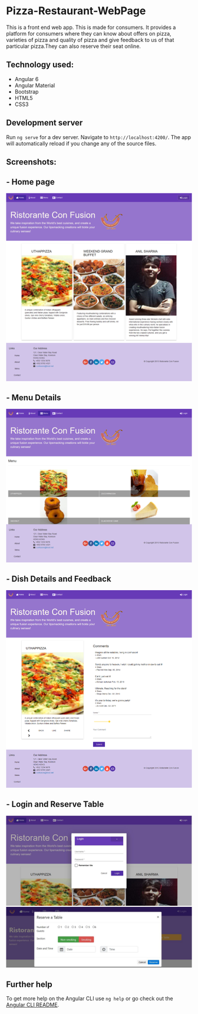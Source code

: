 # Pizza-Restaurant-WebPage

This is a front end web app. This is made for consumers. It provides a platform for consumers where they can know about offers on pizza, varieties of pizza and quality of pizza and give feedback to us of that particular pizza.They can also reserve their seat online.

## Technology used:
- Angular 6
- Angular Material
- Bootstrap
- HTML5
- CSS3

## Development server

Run `ng serve` for a dev server. Navigate to `http://localhost:4200/`. The app will automatically reload if you change any of the source files.

## Screenshots:

## - Home page
![alt text](https://github.com/AnilSharma1997/Pizza-Restaurant-WebPage-in-Angular6/blob/master/Screenshots/Home.png)

## - Menu Details
![alt text](https://github.com/AnilSharma1997/Pizza-Restaurant-WebPage-in-Angular6/blob/master/Screenshots/Menu.png)

## - Dish Details and Feedback
![alt text](https://github.com/AnilSharma1997/Pizza-Restaurant-WebPage-in-Angular6/blob/master/Screenshots/Menu_Feedback.png)

## - Login and Reserve Table
![alt text](https://github.com/AnilSharma1997/Pizza-Restaurant-WebPage-in-Angular6/blob/master/Screenshots/Login.JPG)
![alt text](https://github.com/AnilSharma1997/Pizza-Restaurant-WebPage-in-Angular6/blob/master/Screenshots/Reserve_Table.JPG)

## Further help

To get more help on the Angular CLI use `ng help` or go check out the [Angular CLI README](https://github.com/angular/angular-cli/blob/master/README.md).
